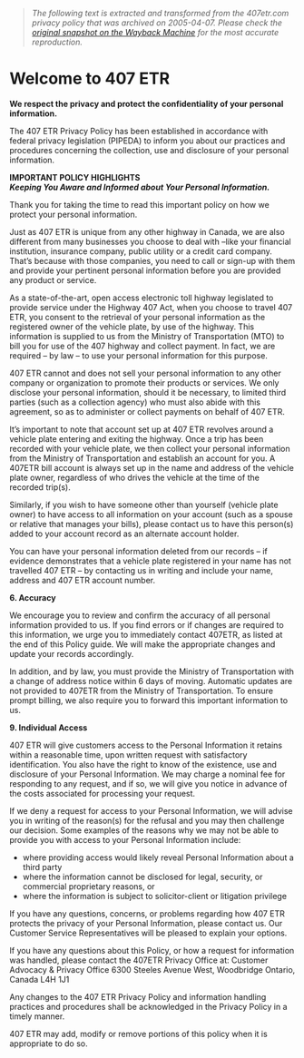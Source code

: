 > *The following text is extracted and transformed from the 407etr.com privacy policy that was archived on 2005-04-07. Please check the [original snapshot on the Wayback Machine](https://web.archive.org/web/20050407064315id_/http%3A//www.407etr.com/about/about_privacy.asp) for the most accurate reproduction.*

# Welcome to 407 ETR

**We respect the privacy and protect the confidentiality of your personal information.**

The 407 ETR Privacy Policy has been established in accordance with federal privacy legislation (PIPEDA) to inform you about our practices and procedures concerning the collection, use and disclosure of your personal information.

**IMPORTANT POLICY HIGHLIGHTS  
 _Keeping You Aware and Informed about Your Personal Information._**

Thank you for taking the time to read this important policy on how we protect your personal information. 

Just as 407 ETR is unique from any other highway in Canada, we are also different from many businesses you choose to deal with –like your financial institution, insurance company, public utility or a credit card company. That’s because with those companies, you need to call or sign-up with them and provide your pertinent personal information before you are provided any product or service.

As a state-of-the-art, open access electronic toll highway legislated to provide service under the Highway 407 Act, when you choose to travel 407 ETR, you consent to the retrieval of your personal information as the registered owner of the vehicle plate, by use of the highway. This information is supplied to us from the Ministry of Transportation (MTO) to bill you for use of the 407 highway and collect payment. In fact, we are required – by law – to use your personal information for this purpose. 

407 ETR cannot and does not sell your personal information to any other company or organization to promote their products or services. We only disclose your personal information, should it be necessary, to limited third parties (such as a collection agency) who must also abide with this agreement, so as to administer or collect payments on behalf of 407 ETR.

It’s important to note that account set up at 407 ETR revolves around a vehicle plate entering and exiting the highway. Once a trip has been recorded with your vehicle plate, we then collect your personal information from the Ministry of Transportation and establish an account for you. A 407ETR bill account is always set up in the name and address of the vehicle plate owner, regardless of who drives the vehicle at the time of the recorded trip(s).

Similarly, if you wish to have someone other than yourself (vehicle plate owner) to have access to all information on your account (such as a spouse or relative that manages your bills), please contact us to have this person(s) added to your account record as an alternate account holder.

You can have your personal information deleted from our records – if evidence demonstrates that a vehicle plate registered in your name has not travelled 407 ETR – by contacting us in writing and include your name, address and 407 ETR account number.

**6\. Accuracy**

We encourage you to review and confirm the accuracy of all personal information provided to us. If you find errors or if changes are required to this information, we urge you to immediately contact 407ETR, as listed at the end of this Policy guide. We will make the appropriate changes and update your records accordingly. 

In addition, and by law, you must provide the Ministry of Transportation with a change of address notice within 6 days of moving. Automatic updates are not provided to 407ETR from the Ministry of Transportation. To ensure prompt billing, we also require you to forward this important information to us.

**9\. Individual Access**

407 ETR will give customers access to the Personal Information it retains within a reasonable time, upon written request with satisfactory identification. You also have the right to know of the existence, use and disclosure of your Personal Information. We may charge a nominal fee for responding to any request, and if so, we will give you notice in advance of the costs associated for processing your request.

If we deny a request for access to your Personal Information, we will advise you in writing of the reason(s) for the refusal and you may then challenge our decision. Some examples of the reasons why we may not be able to provide you with access to your Personal Information include:

  * where providing access would likely reveal Personal Information about a third party
  * where the information cannot be disclosed for legal, security, or commercial proprietary reasons, or
  * where the information is subject to solicitor-client or litigation privilege



If you have any questions, concerns, or problems regarding how 407 ETR protects the privacy of your Personal Information, please contact us. Our Customer Service Representatives will be pleased to explain your options. 

If you have any questions about this Policy, or how a request for information was handled, please contact the 407ETR Privacy Office at: Customer Advocacy & Privacy Office 6300 Steeles Avenue West, Woodbridge Ontario, Canada L4H 1J1 

Any changes to the 407 ETR Privacy Policy and information handling practices and procedures shall be acknowledged in the Privacy Policy in a timely manner. 

407 ETR may add, modify or remove portions of this policy when it is appropriate to do so. 
